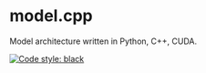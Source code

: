 # model.cpp
Model architecture written in Python, C++, CUDA.

[![Code style: black](https://img.shields.io/badge/code%20style-black-000000.svg)](https://github.com/psf/black)